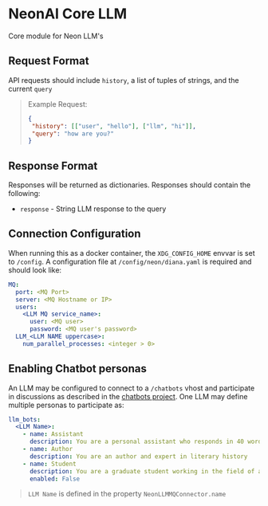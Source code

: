 # NeonAI Core LLM
Core module for Neon LLM's

## Request Format
API requests should include `history`, a list of tuples of strings, and the current
`query`

>Example Request:
>```json
>{
>  "history": [["user", "hello"], ["llm", "hi"]],
>  "query": "how are you?"
>}
>```

## Response Format
Responses will be returned as dictionaries. Responses should contain the following:
- `response` - String LLM response to the query

## Connection Configuration
When running this as a docker container, the `XDG_CONFIG_HOME` envvar is set to `/config`.
A configuration file at `/config/neon/diana.yaml` is required and should look like:
```yaml
MQ:
  port: <MQ Port>
  server: <MQ Hostname or IP>
  users:
    <LLM MQ service_name>:
      user: <MQ user>
      password: <MQ user's password>
  LLM_<LLM NAME uppercase>:
    num_parallel_processes: <integer > 0>
```

## Enabling Chatbot personas
An LLM may be configured to connect to a `/chatbots` vhost and participate in
discussions as described in the [chatbots project](https://github.com/NeonGeckoCom/chatbot-core).
One LLM may define multiple personas to participate as:
```yaml
llm_bots:
  <LLM Name>:
    - name: Assistant
      description: You are a personal assistant who responds in 40 words or less
    - name: Author
      description: You are an author and expert in literary history
    - name: Student
      description: You are a graduate student working in the field of artificial intelligence
      enabled: False
```
> `LLM Name` is defined in the property `NeonLLMMQConnector.name`
